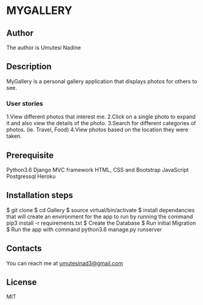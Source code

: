 # MYGALLERY

## Author
The author is Umutesi Nadine

## Description
MyGallery is a personal gallery application that displays photos for others to see.

### User stories
1.View different photos that interest me.
2.Click on a single photo to expand it and also view the details of the photo. 
3.Search for different categories of photos. (ie. Travel, Food)
4.View photos based on the location they were taken.

## Prerequisite
Python3.6
Django MVC framework
HTML, CSS and Bootstrap
JavaScript
Postgressql
Heroku

## Installation steps
$ git clone 
$ cd Gallery
$ source virtual/bin/activate
$ install dependancies that will create an environment for the app to run by running the command pip3 install -r requirements.txt
$ Create the Database
$ Run initial Migration
$ Run the app with command python3.6 manage.py runserver

## Contacts
You can reach me at umutesinad3@gmail.com

## License
MIT
